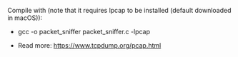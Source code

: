 Compile with (note that it requires lpcap to be installed (default downloaded in macOS)): 
- gcc -o packet_sniffer packet_sniffer.c -lpcap

- Read more: https://www.tcpdump.org/pcap.html